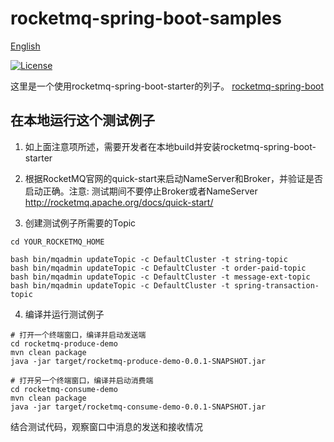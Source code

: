 # rocketmq-spring-boot-samples

[English](./README.md)

[![License](https://img.shields.io/badge/license-Apache--2.0-blue.svg)](https://www.apache.org/licenses/LICENSE-2.0.html)

这里是一个使用rocketmq-spring-boot-starter的列子。 [rocketmq-spring-boot](https://github.com/apache/rocketmq-spring)


## 在本地运行这个测试例子

1. 如上面注意项所述，需要开发者在本地build并安装rocketmq-spring-boot-starter

2. 根据RocketMQ官网的quick-start来启动NameServer和Broker，并验证是否启动正确。注意: 测试期间不要停止Broker或者NameServer
http://rocketmq.apache.org/docs/quick-start/

3. 创建测试例子所需要的Topic
```
cd YOUR_ROCKETMQ_HOME

bash bin/mqadmin updateTopic -c DefaultCluster -t string-topic
bash bin/mqadmin updateTopic -c DefaultCluster -t order-paid-topic
bash bin/mqadmin updateTopic -c DefaultCluster -t message-ext-topic
bash bin/mqadmin updateTopic -c DefaultCluster -t spring-transaction-topic
```

4. 编译并运行测试例子

```
# 打开一个终端窗口，编译并启动发送端
cd rocketmq-produce-demo
mvn clean package
java -jar target/rocketmq-produce-demo-0.0.1-SNAPSHOT.jar

# 打开另一个终端窗口，编译并启动消费端
cd rocketmq-consume-demo
mvn clean package
java -jar target/rocketmq-consume-demo-0.0.1-SNAPSHOT.jar
```
结合测试代码，观察窗口中消息的发送和接收情况
